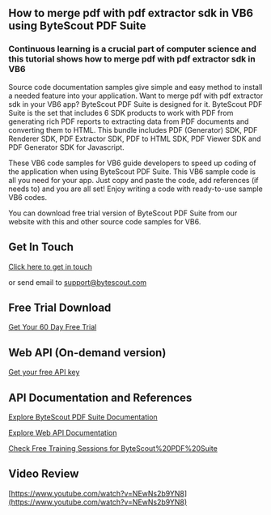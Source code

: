 ## How to merge pdf with pdf extractor sdk in VB6 using ByteScout PDF Suite

### Continuous learning is a crucial part of computer science and this tutorial shows how to merge pdf with pdf extractor sdk in VB6

Source code documentation samples give simple and easy method to install a needed feature into your application. Want to merge pdf with pdf extractor sdk in your VB6 app? ByteScout PDF Suite is designed for it. ByteScout PDF Suite is the set that includes 6 SDK products to work with PDF from generating rich PDF reports to extracting data from PDF documents and converting them to HTML. This bundle includes PDF (Generator) SDK, PDF Renderer SDK, PDF Extractor SDK, PDF to HTML SDK, PDF Viewer SDK and PDF Generator SDK for Javascript.

 These VB6 code samples for VB6 guide developers to speed up coding of the application when using ByteScout PDF Suite. This VB6 sample code is all you need for your app. Just copy and paste the code, add references (if needs to) and you are all set! Enjoy writing a code with ready-to-use sample VB6 codes.

You can download free trial version of ByteScout PDF Suite from our website with this and other source code samples for VB6.

## Get In Touch

[Click here to get in touch](https://bytescout.zendesk.com/hc/en-us/requests/new?subject=ByteScout%20PDF%20Suite%20Question)

or send email to [support@bytescout.com](mailto:support@bytescout.com?subject=ByteScout%20PDF%20Suite%20Question) 

## Free Trial Download

[Get Your 60 Day Free Trial](https://bytescout.com/download/web-installer?utm_source=github-readme)

## Web API (On-demand version)

[Get your free API key](https://pdf.co/documentation/api?utm_source=github-readme)

## API Documentation and References

[Explore ByteScout PDF Suite Documentation](https://bytescout.com/documentation/index.html?utm_source=github-readme)

[Explore Web API Documentation](https://pdf.co/documentation/api?utm_source=github-readme)

[Check Free Training Sessions for ByteScout%20PDF%20Suite](https://academy.bytescout.com/)

## Video Review

[https://www.youtube.com/watch?v=NEwNs2b9YN8](https://www.youtube.com/watch?v=NEwNs2b9YN8)